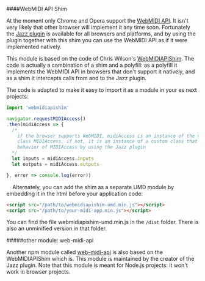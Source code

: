 ####WebMIDI API Shim

At the moment only Chrome and Opera support the [WebMIDI API](https://www.w3.org/TR/webmidi/). It isn't very likely that other browser will implement it any time soon. Fortunately the [Jazz plugin](http://jazz-soft.net) is available for all browsers and platforms, and by using the plugin together with this shim you can use the WebMIDI API as if it were implemented natively.

This module is based on the code of Chris Wilson's [WebMIDIAPIShim](https://github.com/cwilso/WebMIDIAPIShim). The code is actually a combination of a shim and a polyfill: as a polyfill it implements the WebMIDI API in browsers that don't support it natively, and as a shim it intercepts calls from and to the Jazz plugin.

The code is adapted to make it easy to import it as a module in your es next projects:


```javascript
import 'webmidiapishim'

navigator.requestMIDIAccess()
.then(midiAccess => {
  /*
    if the browser supports WebMIDI, midiAccess is an instance of the native
    class MIDIAccess. if not, it is an instance of a custom class that mimics the
    behavior of MIDIAccess by using the Jazz plugin
  */
  let inputs = midiAccess.inputs
  let outputs = midiAccess.outputs

}, error => console.log(error))
```
&nbsp;
&nbsp;
Alternately, you can add the shim as a separate UMD module by embedding it in the html before your application code:


```html
<script src="/path/to/webmidiapishim-umd.min.js"></script>
<script src="/path/to/your-midi-app.min.js"></script>
```
You can find the file webmidiapishim-umd.min.js in the `/dist` folder. There is also an unminified version in that folder.


#####other module: web-midi-api

Another npm module called [web-midi-api](https://www.npmjs.com/package/web-midi-api) is also based on the WebMIDIAPIShim which is. This module is maintained by the creator of the Jazz plugin. Note that this module is meant for Node.js projects: it won't work in browser projects.
